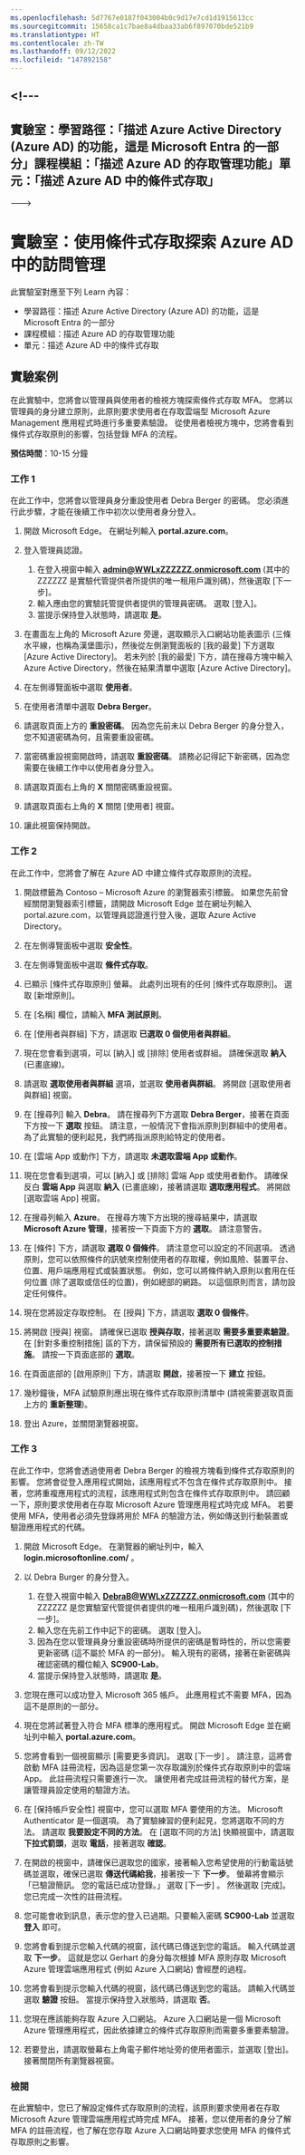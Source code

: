 ```yaml
---
ms.openlocfilehash: 5d7767e0187f043004b0c9d17e7cd1d1915613cc
ms.sourcegitcommit: 15658ca1c7bae8a4dbaa33ab6f897070bde521b9
ms.translationtype: HT
ms.contentlocale: zh-TW
ms.lasthandoff: 09/12/2022
ms.locfileid: "147892158"
---
```

<a name="---"></a><!---
---
實驗室：學習路徑：「描述 Azure Active Directory (Azure AD) 的功能，這是 Microsoft Entra 的一部分」課程模組：「描述 Azure AD 的存取管理功能」單元：「描述 Azure AD 中的條件式存取」
---
--->

# <a name="lab-explore-access-management-in-azure-ad-with-conditional"></a>實驗室：使用條件式存取探索 Azure AD 中的訪問管理

此實驗室對應至下列 Learn 內容：

- 學習路徑：描述 Azure Active Directory (Azure AD) 的功能，這是 Microsoft Entra 的一部分
- 課程模組：描述 Azure AD 的存取管理功能
- 單元：描述 Azure AD 中的條件式存取

## <a name="lab-scenario"></a>實驗案例

在此實驗中，您將會以管理員與使用者的檢視方塊探索條件式存取 MFA。  您將以管理員的身分建立原則，此原則要求使用者在存取雲端型 Microsoft Azure Management 應用程式時進行多重要素驗證。  從使用者檢視方塊中，您將會看到條件式存取原則的影響，包括登錄 MFA 的流程。

**預估時間**：10-15 分鐘

### <a name="task-1"></a>工作 1

在此工作中，您將會以管理員身分重設使用者 Debra Berger 的密碼。  您必須進行此步驟，才能在後續工作中初次以使用者身分登入。

1. 開啟 Microsoft Edge。  在網址列輸入 **portal.azure.com**。

2. 登入管理員認證。
    1. 在登入視窗中輸入 **admin@WWLxZZZZZZ.onmicrosoft.com** (其中的 ZZZZZZ 是實驗代管提供者所提供的唯一租用戶識別碼)，然後選取 [下一步]。
    1. 輸入應由您的實驗託管提供者提供的管理員密碼。 選取 [登入]。
    1. 當提示保持登入狀態時，請選取 **是**。

3. 在畫面左上角的 Microsoft Azure 旁邊，選取顯示入口網站功能表圖示 (三條水平線，也稱為漢堡圖示)，然後從左側瀏覽面板的 [我的最愛] 下方選取 [Azure Active Directory]。 若未列於 [我的最愛] 下方，請在搜尋方塊中輸入 Azure Active Directory，然後在結果清單中選取 [Azure Active Directory]。

4. 在左側導覽面板中選取 **使用者**。

5. 在使用者清單中選取 **Debra Berger**。

6. 請選取頁面上方的 **重設密碼**。 因為您先前未以 Debra Berger 的身分登入，您不知道密碼為何，且需要重設密碼。

7. 當密碼重設視窗開啟時，請選取 **重設密碼**。  請務必記得記下新密碼，因為您需要在後續工作中以使用者身分登入。

8. 請選取頁面右上角的 **X** 關閉密碼重設視窗。

9. 請選取頁面右上角的 **X** 關閉 [使用者] 視窗。

10. 讓此視窗保持開啟。

### <a name="task-2"></a>工作 2

在此工作中，您將會了解在 Azure AD 中建立條件式存取原則的流程。

1. 開啟標籤為 Contoso – Microsoft Azure 的瀏覽器索引標籤。   如果您先前曾經關閉瀏覽器索引標籤，請開啟 Microsoft Edge 並在網址列輸入 portal.azure.com，以管理員認證進行登入後，選取 Azure Active Directory。  

2. 在左側導覽面板中選取 **安全性**。

3. 在左側導覽面板中選取 **條件式存取**。

4. 已顯示 [條件式存取原則] 螢幕。 此處列出現有的任何 [條件式存取原則]。 選取 [新增原則]。

5. 在 [名稱] 欄位，請輸入 **MFA 測試原則**。

6. 在 [使用者與群組] 下方，請選取 **已選取 0 個使用者與群組**。

7. 現在您會看到選項，可以 [納入] 或 [排除] 使用者或群組。  請確保選取 **納入** (已畫底線)。

8. 請選取 **選取使用者與群組** 選項，並選取 **使用者與群組**。  將開啟 [選取使用者與群組] 視窗。  

9. 在 [搜尋列] 輸入 **Debra**。  請在搜尋列下方選取 **Debra Berger**，接著在頁面下方按一下 **選取** 按鈕。  請注意，一般情況下會指派原則到群組中的使用者。  為了此實驗的便利起見，我們將指派原則給特定的使用者。

10. 在 [雲端 App 或動作] 下方，請選取 **未選取雲端 App 或動作**。

11. 現在您會看到選項，可以 [納入] 或 [排除] 雲端 App 或使用者動作。  請確保反白 **雲端 App** 與選取 **納入** (已畫底線)，接著請選取 **選取應用程式**。  將開啟 [選取雲端 App] 視窗。

12. 在搜尋列輸入 **Azure**。  在搜尋方塊下方出現的搜尋結果中，請選取 **Microsoft Azure 管理**，接著按一下頁面下方的 **選取**。  請注意警告。  

13. 在 [條件] 下方，請選取 **選取 0 個條件**。  請注意您可以設定的不同選項。  透過原則，您可以依照條件的訊號來控制使用者的存取權，例如風險、裝置平台、位置、用戶端應用程式或裝置狀態。  例如，您可以將條件納入原則以套用在任何位置 (除了選取或信任的位置)，例如總部的網路。  以這個原則而言，請勿設定任何條件。

14. 現在您將設定存取控制。  在 [授與] 下方，請選取 **選取 0 個條件**。

15. 將開啟 [授與] 視窗。  請確保已選取 **授與存取**，接著選取 **需要多重要素驗證**。  在 [針對多重控制措施] 區的下方，請保留預設的 **需要所有已選取的控制措施**。  請按一下頁面底部的 **選取**。

16. 在頁面底部的 [啟用原則] 下方，請選取 **開啟**，接著按一下 **建立** 按鈕。

17. 幾秒鐘後，MFA 試驗原則應出現在條件式存取原則清單中 (請視需要選取頁面上方的 **重新整理**)。

18. 登出 Azure，並關閉瀏覽器視窗。

### <a name="task-3"></a>工作 3

在此工作中，您將會透過使用者 Debra Berger 的檢視方塊看到條件式存取原則的影響。 您將會從登入應用程式開始，該應用程式不包含在條件式存取原則中。  接著，您將重複應用程式的流程，該應用程式則包含在條件式存取原則中。  請回顧一下，原則要求使用者在存取 Microsoft Azure 管理應用程式時完成 MFA。  若要使用 MFA，使用者必須先登錄將用於 MFA 的驗證方法，例如傳送到行動裝置或驗證應用程式的代碼。

1. 開啟 Microsoft Edge。  在瀏覽器的網址列中，輸入 **login.microsoftonline.com/** 。

1. 以 Debra Burger 的身分登入。
    1. 在登入視窗中輸入 **DebraB@WWLxZZZZZZ.onmicrosoft.com** (其中的 ZZZZZZ 是您實驗室代管提供者提供的唯一租用戶識別碼)，然後選取 [下一步]。
    1. 輸入您在先前工作中記下的密碼。 選取 [登入]。
    1. 因為在您以管理員身分重設密碼時所提供的密碼是暫時性的，所以您需要更新密碼 (這不屬於 MFA 的一部分)。  輸入現有的密碼，接著在新密碼與確認密碼的欄位輸入 **SC900-Lab**。
    1. 當提示保持登入狀態時，請選取 **是**。

1. 您現在應可以成功登入 Microsoft 365 帳戶。  此應用程式不需要 MFA，因為這不是原則的一部分。

1. 現在您將試著登入符合 MFA 標準的應用程式。  開啟 Microsoft Edge 並在網址列中輸入 **portal.azure.com**。

1. 您將會看到一個視窗顯示 [需要更多資訊]。  選取 [下一步] 。  請注意，這將會啟動 MFA 註冊流程，因為這是您第一次存取識別於條件式存取原則中的雲端 App。  此註冊流程只需要進行一次。   讓使用者完成註冊流程的替代方案，是讓管理員設定使用的驗證方法。

1. 在 [保持帳戶安全性] 視窗中，您可以選取 MFA 要使用的方法。  Microsoft Authenticator 是一個選項。 為了實驗練習的便利起見，您將選取不同的方法。  請選取 **我要設定不同的方法**。  在 [選取不同的方法] 快顯視窗中，請選取 **下拉式箭頭**，選取 **電話**，接著選取 **確認**。

1. 在開啟的視窗中，請確保已選取您的國家，接著輸入您希望使用的行動電話號碼並選取，確保已選取 **傳送代碼給我**，接著按一下 **下一步**。  螢幕將會顯示「已驗證簡訊。 您的電話已成功登錄。」  選取 [下一步] 。 然後選取 [完成]。  您已完成一次性的註冊流程。

1. 您可能會收到訊息，表示您的登入已過期。只要輸入密碼 **SC900-Lab** 並選取 **登入** 即可。

1. 您將會看到提示您輸入代碼的視窗，該代碼已傳送到您的電話。  輸入代碼並選取 **下一步**。  這就是您以 Gerhart 的身分每次根據 MFA 原則存取 Microsoft Azure 管理雲端應用程式 (例如 Azure 入口網站) 會經歷的過程。

1. 您將會看到提示您輸入代碼的視窗，該代碼已傳送到您的電話。  請輸入代碼並選取 **驗證** 按鈕。  當提示保持登入狀態時，請選取 **否**。

1. 您現在應該能夠存取 Azure 入口網站。  Azure 入口網站是一個 Microsoft Azure 管理應用程式，因此依據建立的條件式存取原則而需要多重要素驗證。  

1. 若要登出，請選取螢幕右上角電子郵件地址旁的使用者圖示，並選取 [登出]。接著關閉所有瀏覽器視窗。

### <a name="review"></a>檢閱

在此實驗中，您已了解設定條件式存取原則的流程，該原則要求使用者在存取 Microsoft Azure 管理雲端應用程式時完成 MFA。  接著，您以使用者的身分了解 MFA 的註冊流程，也了解在您存取 Azure 入口網站時要求您使用 MFA 的條件式存取原則之影響。
